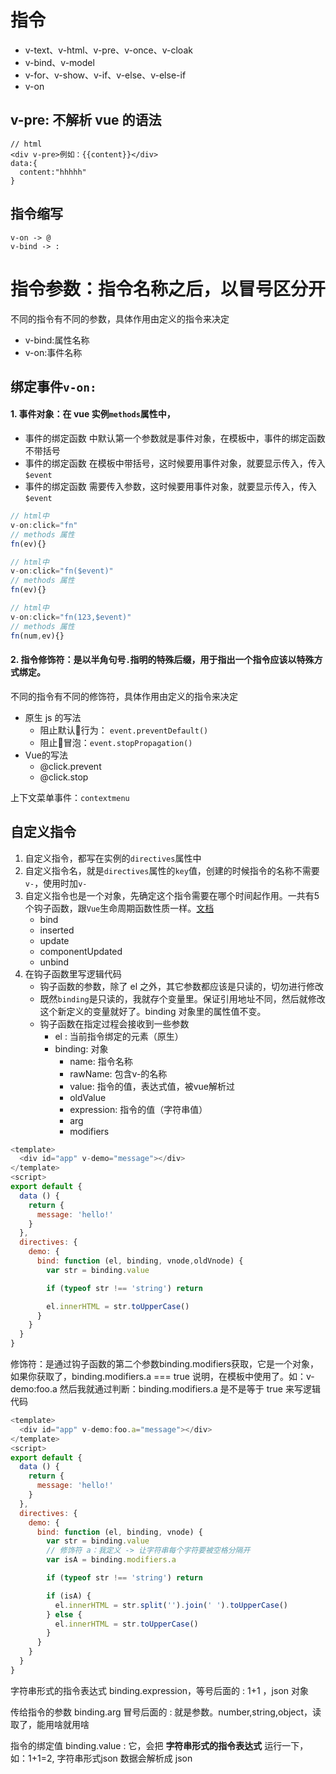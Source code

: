 # 指令

- v-text、v-html、v-pre、v-once、v-cloak
- v-bind、v-model
- v-for、v-show、v-if、v-else、v-else-if
- v-on

## v-pre: 不解析 vue 的语法
```
// html
<div v-pre>例如：{{content}}</div>
data:{
  content:"hhhhh"
}
```

## 指令缩写

```
v-on -> @
v-bind -> :
```

# 指令参数：指令名称之后，以冒号区分开

不同的指令有不同的参数，具体作用由定义的指令来决定

- v-bind:属性名称
- v-on:事件名称

## 绑定事件`v-on:`

#### 1. 事件对象：在 vue 实例`methods`属性中，
  - 事件的绑定函数 中默认第一个参数就是事件对象，在模板中，事件的绑定函数不带括号
  - 事件的绑定函数 在模板中带括号，这时候要用事件对象，就要显示传入，传入`$event`
  - 事件的绑定函数 需要传入参数，这时候要用事件对象，就要显示传入，传入`$event`

```javascript
// html中
v-on:click="fn"
// methods 属性
fn(ev){}

// html中
v-on:click="fn($event)"
// methods 属性
fn(ev){}

// html中
v-on:click="fn(123,$event)"
// methods 属性
fn(num,ev){}

```

#### 2. 指令修饰符：是以半角句号` . `指明的特殊后缀，用于指出一个指令应该以特殊方式绑定。

不同的指令有不同的修饰符，具体作用由定义的指令来决定

- 原生 js 的写法
  - 阻止默认行为： `event.preventDefault()`
  - 阻止冒泡：`event.stopPropagation()`
- Vue的写法
  - @click.prevent
  - @click.stop


上下文菜单事件：`contextmenu`

## 自定义指令

1. 自定义指令，都写在实例的`directives`属性中
2. 自定义指令名，就是`directives`属性的`key`值，创建的时候指令的名称不需要`v-`，使用时加`v-`
3. 自定义指令也是一个对象，先确定这个指令需要在哪个时间起作用。一共有5个钩子函数，跟`Vue`生命周期函数性质一样。[文档](https://cn.vuejs.org/v2/guide/custom-directive.html#%E9%92%A9%E5%AD%90%E5%87%BD%E6%95%B0)
    - bind
    - inserted
    - update
    - componentUpdated
    - unbind
4. 在钩子函数里写逻辑代码
    - 钩子函数的参数，除了 el 之外，其它参数都应该是只读的，切勿进行修改
    - 既然`binding`是只读的，我就存个变量里。保证引用地址不同，然后就修改这个新定义的变量就好了。binding 对象里的属性值不变。
    - 钩子函数在指定过程会接收到一些参数
      - el : 当前指令绑定的元素（原生）
      - binding: 对象
        -  name: 指令名称
        -  rawName: 包含v-的名称
        -  value: 指令的值，表达式值，被vue解析过
        -  oldValue
        -  expression: 指令的值（字符串值）
        -  arg
        -  modifiers

```javascript
<template>
  <div id="app" v-demo="message"></div>
</template>
<script>
export default {
  data () {
    return {
      message: 'hello!'
    }
  },
  directives: {
    demo: {
      bind: function (el, binding, vnode,oldVnode) {
        var str = binding.value

        if (typeof str !== 'string') return

        el.innerHTML = str.toUpperCase()
      }
    }
  }
}
```

修饰符：是通过钩子函数的第二个参数binding.modifiers获取，它是一个对象，如果你获取了，binding.modifiers.a === true 说明，在模板中使用了。如：v-demo:foo.a
然后我就通过判断：binding.modifiers.a 是不是等于 true
来写逻辑代码

```javascript
<template>
  <div id="app" v-demo:foo.a="message"></div>
</template>
<script>
export default {
  data () {
    return {
      message: 'hello!'
    }
  },
  directives: {
    demo: {
      bind: function (el, binding, vnode) {
        var str = binding.value
        // 修饰符 a：我定义 -> 让字符串每个字符要被空格分隔开
        var isA = binding.modifiers.a

        if (typeof str !== 'string') return

        if (isA) {
          el.innerHTML = str.split('').join(' ').toUpperCase()
        } else {
          el.innerHTML = str.toUpperCase()
        }
      }
    }
  }
}
```


字符串形式的指令表达式 binding.expression，等号后面的 : 1+1 ，json 对象

传给指令的参数 binding.arg 冒号后面的 : 就是参数。number,string,object，读取了，能用啥就用啥

指令的绑定值 binding.value : 它，会把 **字符串形式的指令表达式** 运行一下，如：1+1=2, 字符串形式json 数据会解析成 json